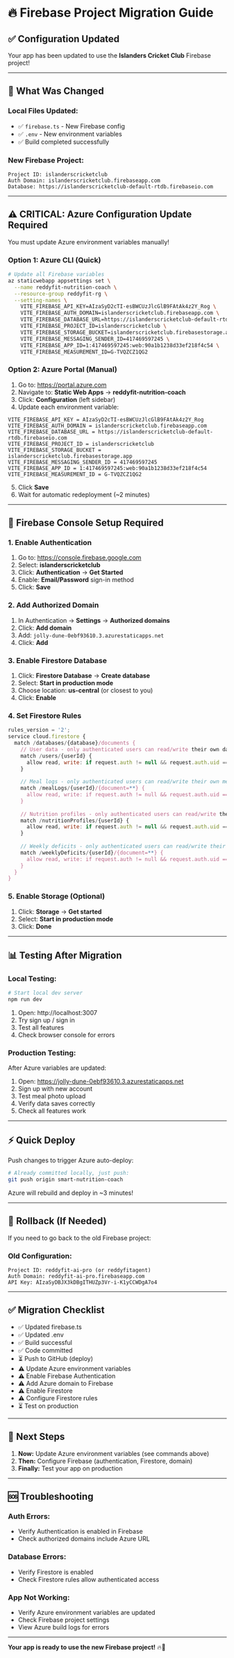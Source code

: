 # 🔥 Firebase Project Migration Guide

## ✅ Configuration Updated

Your app has been updated to use the **Islanders Cricket Club** Firebase project!

---

## 🔄 What Was Changed

### **Local Files Updated:**
- ✅ `firebase.ts` - New Firebase config
- ✅ `.env` - New environment variables
- ✅ Build completed successfully

### **New Firebase Project:**
```
Project ID: islanderscricketclub
Auth Domain: islanderscricketclub.firebaseapp.com
Database: https://islanderscricketclub-default-rtdb.firebaseio.com
```

---

## ⚠️ CRITICAL: Azure Configuration Update Required

You must update Azure environment variables manually!

### **Option 1: Azure CLI (Quick)**

```bash
# Update all Firebase variables
az staticwebapp appsettings set \
  --name reddyfit-nutrition-coach \
  --resource-group reddyfit-rg \
  --setting-names \
    VITE_FIREBASE_API_KEY=AIzaSyD2cTI-esBWCUzJlcGlB9FAtAk4z2Y_Rog \
    VITE_FIREBASE_AUTH_DOMAIN=islanderscricketclub.firebaseapp.com \
    VITE_FIREBASE_DATABASE_URL=https://islanderscricketclub-default-rtdb.firebaseio.com \
    VITE_FIREBASE_PROJECT_ID=islanderscricketclub \
    VITE_FIREBASE_STORAGE_BUCKET=islanderscricketclub.firebasestorage.app \
    VITE_FIREBASE_MESSAGING_SENDER_ID=417469597245 \
    VITE_FIREBASE_APP_ID=1:417469597245:web:90a1b1238d33ef218f4c54 \
    VITE_FIREBASE_MEASUREMENT_ID=G-TVQZCZ1QG2
```

### **Option 2: Azure Portal (Manual)**

1. Go to: https://portal.azure.com
2. Navigate to: **Static Web Apps** → **reddyfit-nutrition-coach**
3. Click: **Configuration** (left sidebar)
4. Update each environment variable:

```
VITE_FIREBASE_API_KEY = AIzaSyD2cTI-esBWCUzJlcGlB9FAtAk4z2Y_Rog
VITE_FIREBASE_AUTH_DOMAIN = islanderscricketclub.firebaseapp.com
VITE_FIREBASE_DATABASE_URL = https://islanderscricketclub-default-rtdb.firebaseio.com
VITE_FIREBASE_PROJECT_ID = islanderscricketclub
VITE_FIREBASE_STORAGE_BUCKET = islanderscricketclub.firebasestorage.app
VITE_FIREBASE_MESSAGING_SENDER_ID = 417469597245
VITE_FIREBASE_APP_ID = 1:417469597245:web:90a1b1238d33ef218f4c54
VITE_FIREBASE_MEASUREMENT_ID = G-TVQZCZ1QG2
```

5. Click **Save**
6. Wait for automatic redeployment (~2 minutes)

---

## 🔧 Firebase Console Setup Required

### **1. Enable Authentication**

1. Go to: https://console.firebase.google.com
2. Select: **islanderscricketclub**
3. Click: **Authentication** → **Get Started**
4. Enable: **Email/Password** sign-in method
5. Click: **Save**

### **2. Add Authorized Domain**

1. In Authentication → **Settings** → **Authorized domains**
2. Click: **Add domain**
3. Add: `jolly-dune-0ebf93610.3.azurestaticapps.net`
4. Click: **Add**

### **3. Enable Firestore Database**

1. Click: **Firestore Database** → **Create database**
2. Select: **Start in production mode**
3. Choose location: **us-central** (or closest to you)
4. Click: **Enable**

### **4. Set Firestore Rules**

```javascript
rules_version = '2';
service cloud.firestore {
  match /databases/{database}/documents {
    // User data - only authenticated users can read/write their own data
    match /users/{userId} {
      allow read, write: if request.auth != null && request.auth.uid == userId;
    }
    
    // Meal logs - only authenticated users can read/write their own meals
    match /mealLogs/{userId}/{document=**} {
      allow read, write: if request.auth != null && request.auth.uid == userId;
    }
    
    // Nutrition profiles - only authenticated users can read/write their own profile
    match /nutritionProfiles/{userId} {
      allow read, write: if request.auth != null && request.auth.uid == userId;
    }
    
    // Weekly deficits - only authenticated users can read/write their own data
    match /weeklyDeficits/{userId}/{document=**} {
      allow read, write: if request.auth != null && request.auth.uid == userId;
    }
  }
}
```

### **5. Enable Storage (Optional)**

1. Click: **Storage** → **Get started**
2. Select: **Start in production mode**
3. Click: **Done**

---

## 📊 Testing After Migration

### **Local Testing:**

```bash
# Start local dev server
npm run dev
```

1. Open: http://localhost:3007
2. Try sign up / sign in
3. Test all features
4. Check browser console for errors

### **Production Testing:**

After Azure variables are updated:

1. Open: https://jolly-dune-0ebf93610.3.azurestaticapps.net
2. Sign up with new account
3. Test meal photo upload
4. Verify data saves correctly
5. Check all features work

---

## ⚡ Quick Deploy

Push changes to trigger Azure auto-deploy:

```bash
# Already committed locally, just push:
git push origin smart-nutrition-coach
```

Azure will rebuild and deploy in ~3 minutes!

---

## 🔄 Rollback (If Needed)

If you need to go back to the old Firebase project:

### Old Configuration:
```
Project ID: reddyfit-ai-pro (or reddyfitagent)
Auth Domain: reddyfit-ai-pro.firebaseapp.com
API Key: AIzaSyDBJX3kDBgITHUZp3Vr-i-K1yCCWDgA7o4
```

---

## ✅ Migration Checklist

- ✅ Updated firebase.ts
- ✅ Updated .env
- ✅ Build successful
- ✅ Code committed
- ⏳ Push to GitHub (deploy)
- ⚠️ Update Azure environment variables
- ⚠️ Enable Firebase Authentication
- ⚠️ Add Azure domain to Firebase
- ⚠️ Enable Firestore
- ⚠️ Configure Firestore rules
- ⏳ Test on production

---

## 🎯 Next Steps

1. **Now:** Update Azure environment variables (see commands above)
2. **Then:** Configure Firebase (authentication, Firestore, domain)
3. **Finally:** Test your app on production

---

## 🆘 Troubleshooting

### **Auth Errors:**
- Verify Authentication is enabled in Firebase
- Check authorized domains include Azure URL

### **Database Errors:**
- Verify Firestore is enabled
- Check Firestore rules allow authenticated access

### **App Not Working:**
- Verify Azure environment variables are updated
- Check Firebase project settings
- View Azure build logs for errors

---

**Your app is ready to use the new Firebase project!** 🔥🚀
